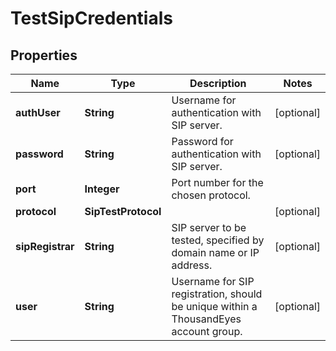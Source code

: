

# TestSipCredentials


## Properties

| Name | Type | Description | Notes |
|------------ | ------------- | ------------- | -------------|
|**authUser** | **String** | Username for authentication with SIP server. |  [optional] |
|**password** | **String** | Password for authentication with SIP server. |  [optional] |
|**port** | **Integer** | Port number for the chosen protocol. |  |
|**protocol** | **SipTestProtocol** |  |  [optional] |
|**sipRegistrar** | **String** | SIP server to be tested, specified by domain name or IP address. |  [optional] |
|**user** | **String** | Username for SIP registration, should be unique within a ThousandEyes account group. |  [optional] |



